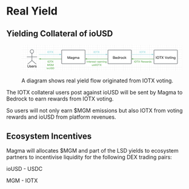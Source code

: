 # Real Yield

## Yielding Collateral of ioUSD

<figure><img src="../.gitbook/assets/image (3).png" alt=""><figcaption><p>A diagram shows real yield flow originated from IOTX voting.</p></figcaption></figure>

The IOTX collateral users post against ioUSD will be sent by Magma to Bedrock to earn rewards from IOTX voting.&#x20;

So users will not only earn $MGM emissions but also IOTX from voting rewards and ioUSD from platform revenues.

## Ecosystem Incentives

Magma will allocates $MGM and part of the LSD yields to ecosystem partners to incentivise liquidity for the following DEX trading pairs:&#x20;

ioUSD - USDC

MGM - IOTX
